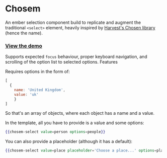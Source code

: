 # Chosem

An ember selection component build to replicate and augment the traditional `<select>` element, heavily inspired by [Harvest's Chosen library](http://harvesthq.github.io/chosen/) (hence the name).

### [View the demo](http://emberjs.jsbin.com/IGiJIZ/5)

  Supports expected `focus` behaviour, proper keyboard navigation, and scrolling of the option list to selected options.
  Features 

  Requires options in the form of:
  ```javascript
  [
    {
      name: 'United Kingdom',
      value: 'uk'
      }
  ]
  ```
  So that's an array of objects, where each object has a name and a value.

  
  In the template, all you have to provide is a value and some options:

  ```handlebars
  {{chosem-select value=person options=people}}
  ```

  You can also provide a placeholder (although it has a default):

  ```handlebars
  {{chosem-select value=place placeholder='Choose a place...' options=places}}
  ```
